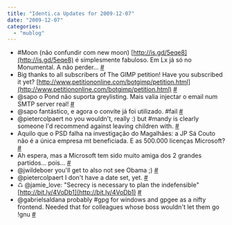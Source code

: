 ```yaml
---
title: "Identi.ca Updates for 2009-12-07"
date: "2009-12-07"
categories: 
  - "mublog"
---
```


- #Moon (não confundir com new moon) [http://is.gd/5eqe8](http://is.gd/5eqe8) é simplesmente fabuloso. Em Lx já só no Monumental. A não perder... [#](http://identi.ca/notice/16206769)
- Big thanks to all subscribers of The GIMP petition! Have you subscribed it yet? [http://www.petitiononline.com/botgimp/petition.html](http://www.petitiononline.com/botgimp/petition.html) [#](http://identi.ca/notice/16229210)
- @sapo o Pond não suporta greylisting. Mais valia injectar o email num SMTP server real! [#](http://identi.ca/notice/16229624)
- @sapo fantástico, e agora o convite já foi utilizado. #fail [#](http://identi.ca/notice/16230016)
- @pietercolpaert no you wouldn't, really :) but #mandy is clearly someone I'd recommend against leaving children with. [#](http://identi.ca/notice/16231927)
- Aquilo que o PSD falha na investigação do Magalhães: a JP Sá Couto não é a única empresa mt beneficiada. E as 500.000 licenças Microsoft? [#](http://identi.ca/notice/16232073)
- Ah espera, mas a Microsoft tem sido muito amiga dos 2 grandes partidos... pois... [#](http://identi.ca/notice/16232108)
- @jwildeboer you'll get to also not see Obama ;) [#](http://identi.ca/notice/16238946)
- @pietercolpaert I don't have a date set, yet. [#](http://identi.ca/notice/16239066)
- ♺ @jamie\_love: "Secrecy is necessary to plan the indefensible" [http://bit.ly/4VoDb1](http://bit.ly/4VoDb1) [#](http://identi.ca/notice/16256618)
- @gabrielsaldana probably #gpg for windows and gpgee as a nifty frontend. Needed that for colleagues whose boss wouldn't let them go !gnu [#](http://identi.ca/notice/16271585)
